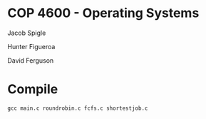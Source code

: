 # COP 4600 - Operating Systems
Jacob Spigle

Hunter Figueroa

David Ferguson

# Compile
    gcc main.c roundrobin.c fcfs.c shortestjob.c